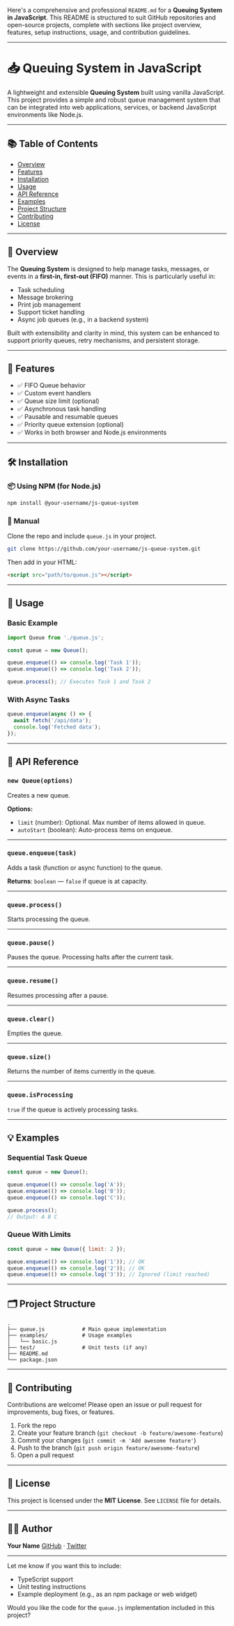 Here's a comprehensive and professional `README.md` for a **Queuing System in JavaScript**. This README is structured to suit GitHub repositories and open-source projects, complete with sections like project overview, features, setup instructions, usage, and contribution guidelines.

---

# 📥 Queuing System in JavaScript

A lightweight and extensible **Queuing System** built using vanilla JavaScript. This project provides a simple and robust queue management system that can be integrated into web applications, services, or backend JavaScript environments like Node.js.

---

## 📚 Table of Contents

* [Overview](#overview)
* [Features](#features)
* [Installation](#installation)
* [Usage](#usage)
* [API Reference](#api-reference)
* [Examples](#examples)
* [Project Structure](#project-structure)
* [Contributing](#contributing)
* [License](#license)

---

## 📝 Overview

The **Queuing System** is designed to help manage tasks, messages, or events in a **first-in, first-out (FIFO)** manner. This is particularly useful in:

* Task scheduling
* Message brokering
* Print job management
* Support ticket handling
* Async job queues (e.g., in a backend system)

Built with extensibility and clarity in mind, this system can be enhanced to support priority queues, retry mechanisms, and persistent storage.

---

## 🚀 Features

* ✅ FIFO Queue behavior
* ✅ Custom event handlers
* ✅ Queue size limit (optional)
* ✅ Asynchronous task handling
* ✅ Pausable and resumable queues
* ✅ Priority queue extension (optional)
* ✅ Works in both browser and Node.js environments

---

## 🛠️ Installation

### 📦 Using NPM (for Node.js)

```bash
npm install @your-username/js-queue-system
```

### 📁 Manual

Clone the repo and include `queue.js` in your project.

```bash
git clone https://github.com/your-username/js-queue-system.git
```

Then add in your HTML:

```html
<script src="path/to/queue.js"></script>
```

---

## 📌 Usage

### Basic Example

```javascript
import Queue from './queue.js';

const queue = new Queue();

queue.enqueue(() => console.log('Task 1'));
queue.enqueue(() => console.log('Task 2'));

queue.process(); // Executes Task 1 and Task 2
```

### With Async Tasks

```javascript
queue.enqueue(async () => {
  await fetch('/api/data');
  console.log('Fetched data');
});
```

---

## 📖 API Reference

### `new Queue(options)`

Creates a new queue.

**Options:**

* `limit` (number): Optional. Max number of items allowed in queue.
* `autoStart` (boolean): Auto-process items on enqueue.

---

### `queue.enqueue(task)`

Adds a task (function or async function) to the queue.

**Returns**: `boolean` — `false` if queue is at capacity.

---

### `queue.process()`

Starts processing the queue.

---

### `queue.pause()`

Pauses the queue. Processing halts after the current task.

---

### `queue.resume()`

Resumes processing after a pause.

---

### `queue.clear()`

Empties the queue.

---

### `queue.size()`

Returns the number of items currently in the queue.

---

### `queue.isProcessing`

`true` if the queue is actively processing tasks.

---

## 💡 Examples

### Sequential Task Queue

```javascript
const queue = new Queue();

queue.enqueue(() => console.log('A'));
queue.enqueue(() => console.log('B'));
queue.enqueue(() => console.log('C'));

queue.process();
// Output: A B C
```

### Queue With Limits

```javascript
const queue = new Queue({ limit: 2 });

queue.enqueue(() => console.log('1')); // OK
queue.enqueue(() => console.log('2')); // OK
queue.enqueue(() => console.log('3')); // Ignored (limit reached)
```

---

## 🗂 Project Structure

```
.
├── queue.js            # Main queue implementation
├── examples/           # Usage examples
│   └── basic.js
├── test/               # Unit tests (if any)
├── README.md
└── package.json
```

---

## 🤝 Contributing

Contributions are welcome! Please open an issue or pull request for improvements, bug fixes, or features.

1. Fork the repo
2. Create your feature branch (`git checkout -b feature/awesome-feature`)
3. Commit your changes (`git commit -m 'Add awesome feature'`)
4. Push to the branch (`git push origin feature/awesome-feature`)
5. Open a pull request

---

## 🪪 License

This project is licensed under the **MIT License**. See `LICENSE` file for details.

---

## 👨‍💻 Author

**Your Name**
[GitHub](https://github.com/clinton431) · [Twitter](https://twitter.com/clintonnyakoe)

---

Let me know if you want this to include:

* TypeScript support
* Unit testing instructions
* Example deployment (e.g., as an npm package or web widget)

Would you like the code for the `queue.js` implementation included in this project?

